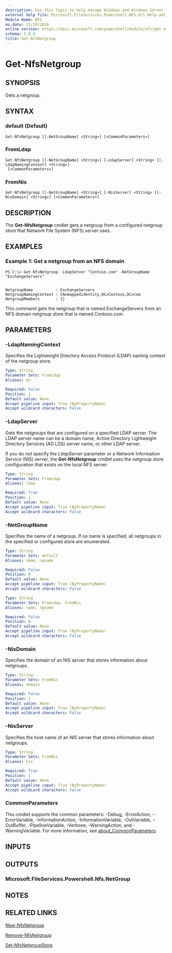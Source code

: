 ```yaml
---
description: Use this topic to help manage Windows and Windows Server technologies with Windows PowerShell.
external help file: Microsoft.FileServices.Powershell.NFS.dll-Help.xml
Module Name: NFS
ms.date: 12/20/2016
online version: https://docs.microsoft.com/powershell/module/nfs/get-nfsnetgroup?view=windowsserver2019-ps&wt.mc_id=ps-gethelp
schema: 2.0.0
title: Get-NfsNetgroup
---
```


# Get-NfsNetgroup

## SYNOPSIS
Gets a netgroup.

## SYNTAX

### default (Default)
```
Get-NfsNetgroup [[-NetGroupName] <String>] [<CommonParameters>]
```

### FromLdap
```
Get-NfsNetgroup [[-NetGroupName] <String>] [-LdapServer] <String> [[-LdapNamingContext] <String>]
 [<CommonParameters>]
```

### FromNis
```
Get-NfsNetgroup [[-NetGroupName] <String>] [-NisServer] <String> [[-NisDomain] <String>] [<CommonParameters>]
```

## DESCRIPTION
The **Get-NfsNetgroup** cmdlet gets a netgroup from a configured netgroup store that Network File System (NFS) server uses.

## EXAMPLES

### Example 1: Get a netgroup from an NFS domain
```
PS C:\> Get-NfsNetgroup -LdapServer "Contoso.com" -NetGroupName "ExchangeServers"


NetgroupName          : ExchangeServers
NetgroupNamingContext : CN=mappedidentity,DC=Contoso,DC=com
NetgroupMembers       : {}
```

This command gets the netgroup that is named ExchangeServers from an NFS domain netgroup store that is named Contoso.com.

## PARAMETERS

### -LdapNamingContext
Specifies the Lightweight Directory Access Protocol (LDAP) naming context of the netgroup store.

```yaml
Type: String
Parameter Sets: FromLdap
Aliases: dn

Required: False
Position: 2
Default value: None
Accept pipeline input: True (ByPropertyName)
Accept wildcard characters: False
```

### -LdapServer
Gets the netgroups that are configured on a specified LDAP server.
The LDAP server name can be a domain name, Active Directory Lightweight Directory Services (AD LDS) server name, or other LDAP server.

If you do not specify the *LdapServer* parameter or a Network Information Service (NIS) server, the **Get-NfsNetgroup** cmdlet uses the netgroup store configuration that exists on the local NFS server.

```yaml
Type: String
Parameter Sets: FromLdap
Aliases: ldap

Required: True
Position: 1
Default value: None
Accept pipeline input: True (ByPropertyName)
Accept wildcard characters: False
```

### -NetGroupName
Specifies the name of a netgroup.
If no name is specified, all netgroups in the specified or configured store are enumerated.

```yaml
Type: String
Parameter Sets: default
Aliases: name, ngname

Required: False
Position: 0
Default value: None
Accept pipeline input: True (ByPropertyName)
Accept wildcard characters: False
```

```yaml
Type: String
Parameter Sets: FromLdap, FromNis
Aliases: name, ngname

Required: False
Position: 0
Default value: None
Accept pipeline input: True (ByPropertyName)
Accept wildcard characters: False
```

### -NisDomain
Specifies the domain of an NIS server that stores information about netgroups.

```yaml
Type: String
Parameter Sets: FromNis
Aliases: domain

Required: False
Position: 2
Default value: None
Accept pipeline input: True (ByPropertyName)
Accept wildcard characters: False
```

### -NisServer
Specifies the host name of an NIS server that stores information about netgroups.

```yaml
Type: String
Parameter Sets: FromNis
Aliases: nis

Required: True
Position: 1
Default value: None
Accept pipeline input: True (ByPropertyName)
Accept wildcard characters: False
```

### CommonParameters
This cmdlet supports the common parameters: -Debug, -ErrorAction, -ErrorVariable, -InformationAction, -InformationVariable, -OutVariable, -OutBuffer, -PipelineVariable, -Verbose, -WarningAction, and -WarningVariable. For more information, see [about_CommonParameters](https://go.microsoft.com/fwlink/?LinkID=113216).

## INPUTS

## OUTPUTS

### Microsoft.FileServices.Powershell.Nfs.NetGroup

## NOTES

## RELATED LINKS

[New-NfsNetgroup](./New-NfsNetgroup.md)

[Remove-NfsNetgroup](./Remove-NfsNetgroup.md)

[Set-NfsNetgroupStore](./Set-NfsNetgroupStore.md)

